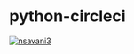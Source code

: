 # python-circleci
[![nsavani3](https://circleci.com/gh/nsavani13/python-circleci.svg?style=svg)](https://app.circleci.com/pipelines/github/nsavani13/python-circleci?branch=main&filter=all)
